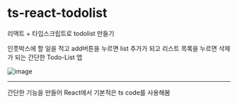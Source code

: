 # ts-react-todolist
리액트 + 타입스크립트로 todolist 만들기

인풋박스에 할 일을 적고 add버튼을 누르면 list 추가가 되고
리스트 목록을 누르면 삭제가 되는 간단한 Todo-List 앱

![image](https://user-images.githubusercontent.com/102638663/178523711-3484cbe8-0dc3-4a65-8ae4-dc0cf800192f.png)

------
간단한 기능을 만들어 React에서 기본적은 ts code를 사용해봄
